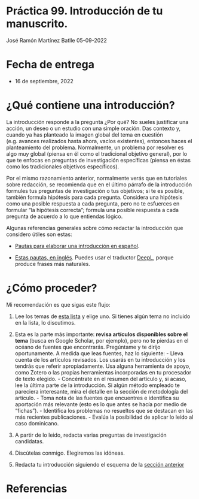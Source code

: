 Práctica 99. Introducción de tu manuscrito.
================
José Ramón Martínez Batlle
05-09-2022

# Fecha de entrega

-   16 de septiembre, 2022

# ¿Qué contiene una introducción?

La introducción responde a la pregunta ¿Por qué? No sueles justificar
una acción, un deseo o un estudio con una simple oración. Das contexto
y, cuando ya has planteado la imagen global del tema en cuestión
(e.g. avances realizados hasta ahora, vacíos existentes), entonces haces
el planteamiento del problema. Normalmente, un problema por resolver es
algo muy global (piensa en él como el tradicional objetivo general), por
lo que te enfocas en preguntas de investigación específicas (piensa en
éstas como los tradicionales objetivos específicos).

Por el mismo razonamiento anterior, normalmente verás que en tutoriales
sobre redacción, se recomienda que en el último párrafo de la
introducción formules tus preguntas de investigación o tus objetivos; si
te es posible, también formula hipótesis para cada pregunta. Considera
una hipótesis como una posible respuesta a cada pregunta, pero no te
esfuerces en formular “la hipótesis correcta”; formula una posible
respuesta a cada pregunta de acuerdo a lo que entiendas lógico.

Algunas referencias generales sobre cómo redactar la introducción que
considero útiles son estas:

-   [Pautas para elaborar una introducción en
    español](http://www.scielo.org.co/scielo.php?script=sci_arttext&pid=S0120-53072008000100001).

-   [Estas pautas, en
    inglés](https://www.editage.com/insights/4-step-approach-to-writing-the-introduction-section-of-a-research-paper).
    Puedes usar el traductor [DeepL](https://www.deepl.com/translator),
    porque produce frases más naturales.

# ¿Cómo proceder?

Mi recomendación es que sigas este flujo:

1.  Lee los temas de [esta
    lista](../programa-geomorfologia.md#temas-sugeridos) y elige uno. Si
    tienes algún tema no incluido en la lista, lo discutimos.

2.  Esta es la parte más importante: **revisa artículos disponibles
    sobre el tema** (busca en Google Scholar, por ejemplo), pero no te
    pierdas en el océano de fuentes que encontrarás. Pregúntame y te
    dirijo oportunamente. A medida que leas fuentes, haz lo siguiente: -
    Lleva cuenta de los artículos revisados. Los usarás en tu
    introducción y los tendrás que referir apropiadamente. Usa alguna
    herramienta de apoyo, como Zotero o las propias herramientas
    incorporadas en tu procesador de texto elegido. - Concéntrate en el
    resumen del artículo y, si acaso, lee la última parte de la
    introducción. Si algún método empleado te pareciera interesante,
    mira el detalle en la sección de metodología del artículo. - Toma
    nota de las fuentes que encuentres e identifica su aportación más
    relevante (esto es lo que antes se hacía por medio de “fichas”). -
    Identifica los problemas no resueltos que se destacan en las más
    recientes publicaciones. - Evalúa la posibilidad de aplicar lo leído
    al caso dominicano.

3.  A partir de lo leido, redacta varias preguntas de investigación
    candidatas.

4.  Discútelas conmigo. Elegiremos las idóneas.

5.  Redacta tu introducción siguiendo el esquema de la [sección
    anterior](#qué-contiene-una-introducción)

# Referencias
